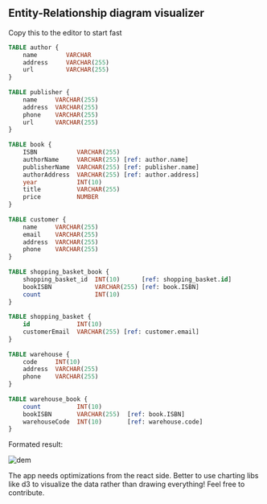 ## Entity-Relationship diagram visualizer

Copy this to the editor to start fast

```SQL
TABLE author {
    name        VARCHAR
    address     VARCHAR(255)
    url         VARCHAR(255)
}
    
TABLE publisher {
    name     VARCHAR(255)
    address  VARCHAR(255)
    phone    VARCHAR(255)
    url      VARCHAR(255)
}
    
TABLE book {
    ISBN           VARCHAR(255)
    authorName     VARCHAR(255) [ref: author.name]
    publisherName  VARCHAR(255) [ref: publisher.name]
    authorAddress  VARCHAR(255) [ref: author.address]
    year           INT(10)
    title          VARCHAR(255)
    price          NUMBER
}
    
TABLE customer {
    name     VARCHAR(255)
    email    VARCHAR(255)
    address  VARCHAR(255)
    phone    VARCHAR(255)
}
    
TABLE shopping_basket_book {
    shopping_basket_id  INT(10)      [ref: shopping_basket.id]
    bookISBN            VARCHAR(255) [ref: book.ISBN]
    count               INT(10)
}
    
TABLE shopping_basket {
    id             INT(10)
    customerEmail  VARCHAR(255) [ref: customer.email]
}
    
TABLE warehouse {
    code     INT(10)
    address  VARCHAR(255)
    phone    VARCHAR(255)
}
    
TABLE warehouse_book {
    count          INT(10)
    bookISBN       VARCHAR(255)  [ref: book.ISBN]
    warehouseCode  INT(10)       [ref: warehouse.code]
}

```

Formated result:

![dem](https://user-images.githubusercontent.com/61096394/199826645-cf7ed555-dd16-4b26-819e-9b215328c8b1.PNG)

The app needs optimizations from the react side. Better to use charting libs like d3 to visualize the data rather than drawing everything! Feel free to contribute. 

